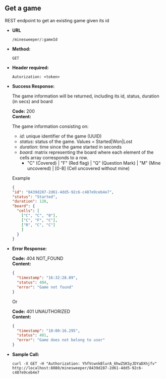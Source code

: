 **Get a game**
----
  REST endpoint to get an existing game given its id
  
* **URL**

  `/minesweeper/:gameId`

* **Method:**
  
  `GET`
  
* **Header required:**
  
  `Autorization: <token>`
  
* **Success Response:**
  
  The game information will be returned, including its id, status, duration (in secs) and board

  **Code:** 200 <br />
  **Content:**
  
  The game information consisting on:
  
  * *id*: unique identifier of the game (UUID)
  * *status*: status of the game. Values = Started|Won|Lost
  * *duration*: time since the game started in seconds
  * *board*: matrix representing the board where each element of the cells array corresponds to a row.
    * "C" (Covered) | "F" (Red flag) | "Q" (Question Mark) | "M" (Mine uncovered) | [0-8] (Cell uncovered without mine)
  
  Example
  
  ```json 
  {
  "id": "8439d287-2d61-4dd5-92c6-c487e9ceb4e7",
  "status": "Started",
  "duration": 120,
  "board": {
    "cells": [
      ["C", "C", "0"],
      ["C", "F", "C"],
      ["R", "C", "C"]
      ]
    }
  }
  ```
 
* **Error Response:**

  **Code:** 404 NOT_FOUND <br />
  **Content:**
  
  ```json
  {
    "timestamp": "16:32:28.09",
    "status": 404,
    "error": "Game not found"
  }
  ```

  Or
  
  **Code:** 401 UNAUTHORIZED <br />
  **Content:**
  
  ```json
  {
    "timestamp": "10:00:16.295",
    "status": 401,
    "error": "Game does not belong to user"
  }
  ```
  
* **Sample Call:**

  ```curl -X GET -H "Authorization: YhfVcwnkBlurA_6hwZSKSyJDYaDXhjfv" http://localhost:8080/minesweeper/8439d287-2d61-4dd5-92c6-c487e9ceb4e7```

